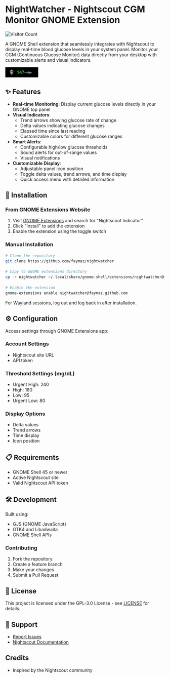 # NightWatcher - Nightscout CGM Monitor GNOME Extension

![Visitor Count](https://visitor-badge.laobi.icu/badge?page_id=faymaz.nightwatcher)

A GNOME Shell extension that seamlessly integrates with Nightscout to display real-time blood glucose levels in your system panel. Monitor your CGM (Continuous Glucose Monitor) data directly from your desktop with customizable alerts and visual indicators.

![NS](img/NS.png)

## ✨ Features

- **Real-time Monitoring**: Display current glucose levels directly in your GNOME top panel
- **Visual Indicators**: 
  - Trend arrows showing glucose rate of change
  - Delta values indicating glucose changes
  - Elapsed time since last reading
  - Customizable colors for different glucose ranges
- **Smart Alerts**: 
  - Configurable high/low glucose thresholds
  - Sound alerts for out-of-range values
  - Visual notifications
- **Customizable Display**:
  - Adjustable panel icon position
  - Toggle delta values, trend arrows, and time display
  - Quick access menu with detailed information

## 🚀 Installation

### From GNOME Extensions Website
1. Visit [GNOME Extensions](https://extensions.gnome.org) and search for "Nightscout Indicator"
2. Click "Install" to add the extension
3. Enable the extension using the toggle switch

### Manual Installation
```bash
# Clone the repository
git clone https://github.com/faymaz/nightwatcher

# Copy to GNOME extensions directory
cp -r nightwatcher ~/.local/share/gnome-shell/extensions/nightwatcher@faymaz.github.com

# Enable the extension
gnome-extensions enable nightwatcher@faymaz.github.com
```

For Wayland sessions, log out and log back in after installation.

## ⚙️ Configuration

Access settings through GNOME Extensions app:

### Account Settings
- Nightscout site URL
- API token

### Threshold Settings (mg/dL)
- Urgent High: 240
- High: 180
- Low: 95
- Urgent Low: 80

### Display Options
- Delta values
- Trend arrows
- Time display
- Icon position

## 📋 Requirements

- GNOME Shell 45 or newer
- Active Nightscout site
- Valid Nightscout API token

## 🛠️ Development

Built using:
- GJS (GNOME JavaScript)
- GTK4 and Libadwaita
- GNOME Shell APIs

### Contributing

1. Fork the repository
2. Create a feature branch
3. Make your changes
4. Submit a Pull Request

## 📝 License

This project is licensed under the GPL-3.0 License - see [LICENSE](LICENSE) for details.

## 💬 Support

- [Report Issues](https://github.com/faymaz/nightwatcher/issues)
- [Nightscout Documentation](http://nightscout.github.io/)

## Credits

- Inspired by the Nightscout community